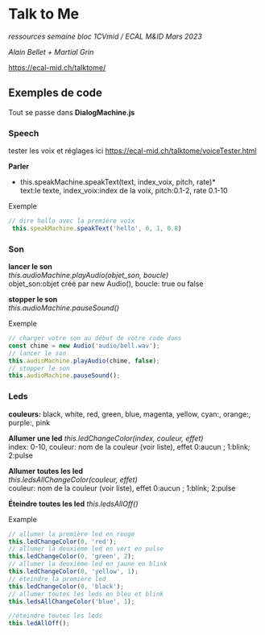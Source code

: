 # Talk to Me

_ressources semaine bloc 1CVmid / ECAL M&ID Mars 2023_

_Alain Bellet + Martial Grin_

https://ecal-mid.ch/talktome/

## Exemples de code

Tout se passe dans **DialogMachine.js**

### Speech
tester les voix et réglages ici
https://ecal-mid.ch/talktome/voiceTester.html

**Parler**  
* this.speakMachine.speakText(text, index_voix, pitch, rate)*  
text:le texte, index_voix:index de la voix, pitch:0.1-2, rate 0.1-10  

Exemple
```JavaScript
// dire hello avec la première voix
 this.speakMachine.speakText('hello', 0, 1, 0.8)
```

### Son
**lancer le son**  
*this.audioMachine.playAudio(objet_son, boucle)*  
objet_son:objet créé par new Audio(), boucle: true ou false   

**stopper le son**  
*this.audioMachine.pauseSound()*

Exemple
```JavaScript
// charger votre son au début de votre code dans 
const chime = new Audio('audio/bell.wav');
// lancer le son
this.audioMachine.playAudio(chime, false);
// stopper le son
this.audioMachine.pauseSound();
```

### Leds
**couleurs:**  black, white, red, green, blue, magenta, yellow, cyan:, orange:, purple:, pink  

**Allumer une led**
*this.ledChangeColor(index, couleur, effet)*  
index: 0-10, couleur: nom de la couleur (voir liste), effet 0:aucun ; 1:blink; 2:pulse

**Allumer toutes les led**  
*this.ledsAllChangeColor(couleur, effet)*  
couleur: nom de la couleur (voir liste), effet 0:aucun ; 1:blink; 2:pulse  

**Éteindre toutes les led**
*this.ledsAllOff()*  


Example
```JavaScript
// allumer la première led en rouge
this.ledChangeColor(0, 'red');
// allumer la deuxième led en vert en pulse
this.ledChangeColor(0, 'green', 2);
// allumer la deuxième led en jaune en blink
this.ledChangeColor(0, 'yellow', 1);
// éteindre la première led
this.ledChangeColor(0, 'black');
// allumer toutes les leds en bleu et blink
this.ledsAllChangeColor('blue', 1);

//éteindre toutes les leds
this.ledAllOff();
```
